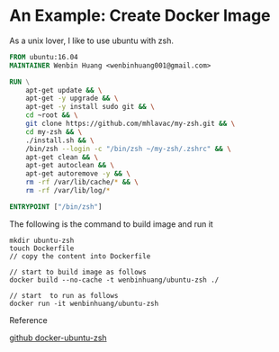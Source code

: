 # An Example: Create Docker Image

As a unix lover, I like to use ubuntu with zsh.

```Dockerfile 
FROM ubuntu:16.04
MAINTAINER Wenbin Huang <wenbinhuang001@gmail.com>

RUN \
    apt-get update && \
    apt-get -y upgrade && \
    apt-get -y install sudo git && \
    cd ~root && \
    git clone https://github.com/mhlavac/my-zsh.git && \
    cd my-zsh && \
    ./install.sh && \
    /bin/zsh --login -c "/bin/zsh ~/my-zsh/.zshrc" && \
    apt-get clean && \
    apt-get autoclean && \
    apt-get autoremove -y && \
    rm -rf /var/lib/cache/* && \
    rm -rf /var/lib/log/*

ENTRYPOINT ["/bin/zsh"]
```

The following is the command to build image and run it 

```shell 
mkdir ubuntu-zsh 
touch Dockerfile
// copy the content into Dockerfile

// start to build image as follows
docker build --no-cache -t wenbinhuang/ubuntu-zsh ./   

// start  to run as follows
docker run -it wenbinhuang/ubuntu-zsh 
```

Reference 

[github docker-ubuntu-zsh](https://github.com/mhlavac/docker-ubuntu-zsh/blob/master/Dockerfile)

